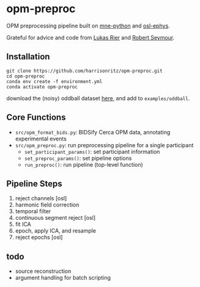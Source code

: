 # opm-preproc
OPM preprocessing pipeline built on [mne-python](https://github.com/mne-tools/mne-python) and [osl-ephys](https://github.com/OHBA-analysis/osl-ephys). 

Grateful for advice and code from [Lukas Rier](https://github.com/LukasRier) and [Robert Seymour](https://github.com/neurofractal).


## Installation
```terminal
git clone https://github.com/harrisonritz/opm-preproc.git
cd opm-preproc
conda env create -f environment.yml
conda activate opm-preproc
```

download the (noisy) oddball dataset [here](https://www.dropbox.com/scl/fo/w7zjyajlxgdeh8t7o9ta3/AFIjA0MpV9tJfaztgkJxYdY?rlkey=7sq0eg0hpsonf7jweypf9pekh&dl=0), and add to `examples/oddball`.


## Core Functions
- `src/opm_format_bids.py`: BIDSify Cerca OPM data, annotating experimental events
- `src/opm_preproc.py`: run preprocessing pipeline for a single participant
  - `set_participant_params()`: set participant information
  - `set_preproc_params()`: set pipeline options
  - `run_preproc()`: run pipeline (top-level function)

## Pipeline Steps
1. reject channels [osl]
3. harmonic field correction
5. temporal filter
6. continuous segment reject [osl]
7. fit ICA
8. epoch, apply ICA, and resample
9. reject epochs [osl]

## todo
- source reconstruction
- argument handling for batch scripting
